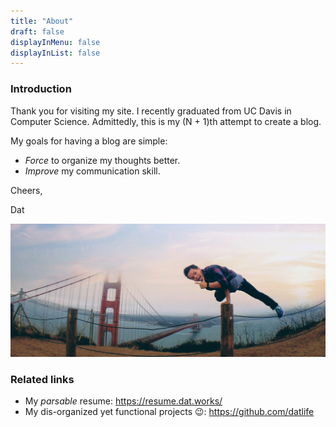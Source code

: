 ```yaml
---
title: "About"
draft: false
displayInMenu: false
displayInList: false
---
```

###  Introduction
Thank you for visiting my site. I recently graduated from UC Davis in Computer Science. Admittedly, this is my (N + 1)th attempt to create a blog.

My goals for having a blog are simple:

* *Force* to organize my thoughts better.
* *Improve* my communication skill.

Cheers,

Dat

![Hello](dat_sf.jpg)
### Related links
- My *parsable* resume:
https://resume.dat.works/
- My dis-organized yet functional projects 😉:
https://github.com/datlife

